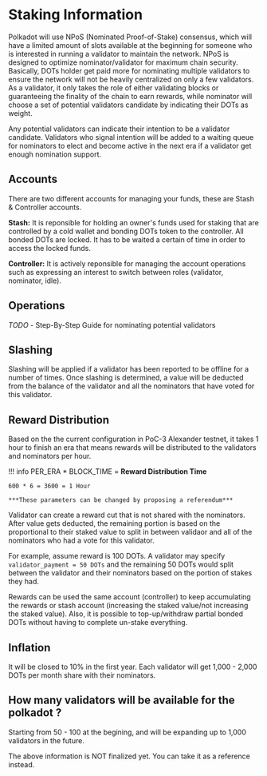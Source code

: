 # Staking Information

Polkadot will use NPoS (Nominated Proof-of-Stake) consensus, which will have a limited amount of slots available at the beginning for someone who is interested in running a validator to maintain the network. NPoS is designed to optimize nominator/validator for maximum chain security. Basically, DOTs holder get paid more for nominating multiple validators to ensure the network will not be heavily centralized on only a few validators. As a validator, it only takes the role of either validating blocks or guaranteeing the finality of the chain to earn rewards, while nominator will choose a set of potential validators candidate by indicating their DOTs as weight. 

Any potential validators can indicate their intention to be a validator candidate. Validators who signal intention will be added to a waiting queue for nominators to elect and become active in the next era if a validator get enough nomination support.      

## Accounts

There are two different accounts for managing your funds, these are
Stash & Controller accounts. 

**Stash:** It is reponsible for holding an owner's funds used for staking that are controlled by a cold wallet and bonding DOTs token to the controller. All bonded DOTs are locked. It has to be waited a certain of time in order to access the locked funds.

**Controller:** It is actively reponsible for managing the account operations such as expressing an interest to switch between roles (validator, nominator, idle).

## Operations

_TODO_ - Step-By-Step Guide for nominating potential validators 


## Slashing

Slashing will be applied if a validator has been reported to be offline for a number of times. Once slashing is determined, a value will be deducted from the balance of the validator and all the nominators that have voted for this validator.

## Reward Distribution

Based on the the current configuration in PoC-3 Alexander testnet, it takes 1 hour to finish an era that means rewards will be distributed to the validators and nominators per hour. 

!!! info
    PER_ERA * BLOCK_TIME = **Reward Distribution Time**

    600 * 6 = 3600 = 1 Hour

    ***These parameters can be changed by proposing a referendum***

Validator can create a reward cut that is not shared with the nominators. After value gets deducted, the remaining portion is based on the proportional to their staked value to split in between validaor and all of the nominators who had a vote for this validator.

For example, assume reward is 100 DOTs.
A validator may specify `validator_payment = 50 DOTs` and the remaining 50 DOTs would split between the validator and their nominators based on the portion of stakes they had.

Rewards can be used the same account (controller) to keep accumulating the rewards or stash account (increasing the staked value/not increasing the staked value). Also, it is possible to top-up/withdraw partial bonded DOTs without having to complete un-stake everything.

## Inflation
It will be closed to 10% in the first year. Each validator will get 1,000 - 2,000 DOTs per month share with their nominators.

## How many validators will be available for the polkadot ?
Starting from 50 - 100 at the begining, and will be expanding up to 1,000 validators in the future.

The above information is NOT finalized yet. You can take it as a reference instead.


